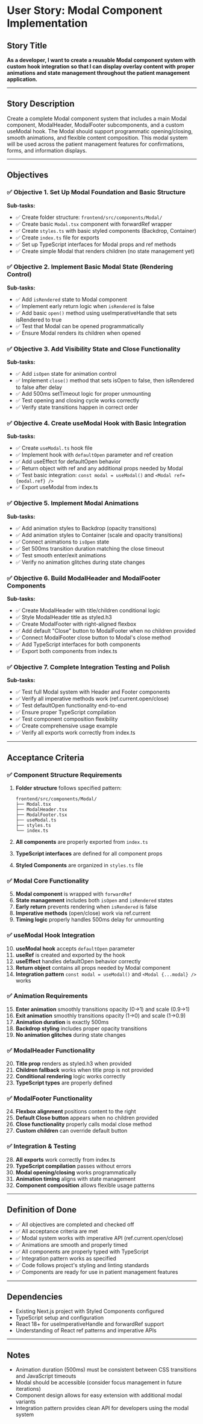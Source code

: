 # User Story: Modal Component Implementation

## Story Title
**As a developer, I want to create a reusable Modal component system with custom hook integration so that I can display overlay content with proper animations and state management throughout the patient management application.**

---

## Story Description
Create a complete Modal component system that includes a main Modal component, ModalHeader, ModalFooter subcomponents, and a custom useModal hook. The Modal should support programmatic opening/closing, smooth animations, and flexible content composition. This modal system will be used across the patient management features for confirmations, forms, and information displays.

---

## Objectives

### ✅ Objective 1. Set Up Modal Foundation and Basic Structure
**Sub-tasks:**
- ✅ Create folder structure: `frontend/src/components/Modal/`
- ✅ Create basic `Modal.tsx` component with forwardRef wrapper
- ✅ Create `styles.ts` with basic styled components (Backdrop, Container)
- ✅ Create `index.ts` file for exports
- ✅ Set up TypeScript interfaces for Modal props and ref methods
- ✅ Create simple Modal that renders children (no state management yet)

### ✅ Objective 2. Implement Basic Modal State (Rendering Control)
**Sub-tasks:**
- ✅ Add `isRendered` state to Modal component
- ✅ Implement early return logic when `isRendered` is false
- ✅ Add basic `open()` method using useImperativeHandle that sets isRendered to true
- ✅ Test that Modal can be opened programmatically
- ✅ Ensure Modal renders its children when opened

### ✅ Objective 3. Add Visibility State and Close Functionality
**Sub-tasks:**
- ✅ Add `isOpen` state for animation control
- ✅ Implement `close()` method that sets isOpen to false, then isRendered to false after delay
- ✅ Add 500ms setTimeout logic for proper unmounting
- ✅ Test opening and closing cycle works correctly
- ✅ Verify state transitions happen in correct order

### ✅ Objective 4. Create useModal Hook with Basic Integration
**Sub-tasks:**
- ✅ Create `useModal.ts` hook file
- ✅ Implement hook with `defaultOpen` parameter and ref creation
- ✅ Add useEffect for defaultOpen behavior
- ✅ Return object with ref and any additional props needed by Modal
- ✅ Test basic integration: `const modal = useModal()` and `<Modal ref={modal.ref} />`
- ✅ Export useModal from index.ts

### ✅ Objective 5. Implement Modal Animations
**Sub-tasks:**
- ✅ Add animation styles to Backdrop (opacity transitions)
- ✅ Add animation styles to Container (scale and opacity transitions)
- ✅ Connect animations to `isOpen` state
- ✅ Set 500ms transition duration matching the close timeout
- ✅ Test smooth enter/exit animations
- ✅ Verify no animation glitches during state changes

### ✅ Objective 6. Build ModalHeader and ModalFooter Components
**Sub-tasks:**
- ✅ Create ModalHeader with title/children conditional logic
- ✅ Style ModalHeader title as styled.h3
- ✅ Create ModalFooter with right-aligned flexbox
- ✅ Add default "Close" button to ModalFooter when no children provided
- ✅ Connect ModalFooter close button to Modal's close method
- ✅ Add TypeScript interfaces for both components
- ✅ Export both components from index.ts

### ✅ Objective 7. Complete Integration Testing and Polish
**Sub-tasks:**
- ✅ Test full Modal system with Header and Footer components
- ✅ Verify all imperative methods work (ref.current.open/close)
- ✅ Test defaultOpen functionality end-to-end
- ✅ Ensure proper TypeScript compilation
- ✅ Test component composition flexibility
- ✅ Create comprehensive usage example
- ✅ Verify all exports work correctly from index.ts

---

## Acceptance Criteria

### ✅ Component Structure Requirements
1. **Folder structure** follows specified pattern:
   ```
   frontend/src/components/Modal/
   ├── Modal.tsx
   ├── ModalHeader.tsx
   ├── ModalFooter.tsx
   ├── useModal.ts
   ├── styles.ts
   └── index.ts
   ```

2. **All components** are properly exported from `index.ts`
3. **TypeScript interfaces** are defined for all component props
4. **Styled Components** are organized in `styles.ts` file

### ✅ Modal Core Functionality
5. **Modal component** is wrapped with `forwardRef`
6. **State management** includes both `isOpen` and `isRendered` states
7. **Early return** prevents rendering when `isRendered` is false
8. **Imperative methods** (open/close) work via ref.current
9. **Timing logic** properly handles 500ms delay for unmounting

### ✅ useModal Hook Integration
10. **useModal hook** accepts `defaultOpen` parameter
11. **useRef** is created and exported by the hook
12. **useEffect** handles defaultOpen behavior correctly
13. **Return object** contains all props needed by Modal component
14. **Integration pattern** `const modal = useModal()` and `<Modal {...modal} />` works

### ✅ Animation Requirements
15. **Enter animation** smoothly transitions opacity (0→1) and scale (0.9→1)
16. **Exit animation** smoothly transitions opacity (1→0) and scale (1→0.9)
17. **Animation duration** is exactly 500ms
18. **Backdrop styling** includes proper opacity transitions
19. **No animation glitches** during state changes

### ✅ ModalHeader Functionality
20. **Title prop** renders as styled.h3 when provided
21. **Children fallback** works when title prop is not provided
22. **Conditional rendering** logic works correctly
23. **TypeScript types** are properly defined

### ✅ ModalFooter Functionality
24. **Flexbox alignment** positions content to the right
25. **Default Close button** appears when no children provided
26. **Close functionality** properly calls modal close method
27. **Custom children** can override default button

### ✅ Integration & Testing
28. **All exports** work correctly from index.ts
29. **TypeScript compilation** passes without errors
30. **Modal opening/closing** works programmatically
31. **Animation timing** aligns with state management
32. **Component composition** allows flexible usage patterns

---

## Definition of Done
- ✅ All objectives are completed and checked off
- ✅ All acceptance criteria are met
- ✅ Modal system works with imperative API (ref.current.open/close)
- ✅ Animations are smooth and properly timed
- ✅ All components are properly typed with TypeScript
- ✅ Integration pattern works as specified
- ✅ Code follows project's styling and linting standards
- ✅ Components are ready for use in patient management features

---

## Dependencies
- Existing Next.js project with Styled Components configured
- TypeScript setup and configuration
- React 18+ for useImperativeHandle and forwardRef support
- Understanding of React ref patterns and imperative APIs

---

## Notes
- Animation duration (500ms) must be consistent between CSS transitions and JavaScript timeouts
- Modal should be accessible (consider focus management in future iterations)
- Component design allows for easy extension with additional modal variants
- Integration pattern provides clean API for developers using the modal system
